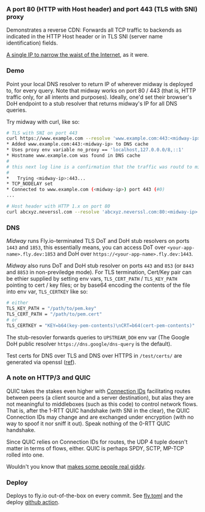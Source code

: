 ### A port 80 (HTTP with Host header) and port 443 (TLS with SNI) proxy

Demonstrates a reverse CDN: Forwards all TCP traffic to backends as indicated
in the HTTP Host header or in TLS SNI (server name identification) fields.

[A single IP to narrow the waist of the Internet](https://research.cloudflare.com/publications/Fayed2021/),
as it were.

### Demo
Point your local DNS resolver to return IP of wherever midway is deployed to,
for every query. Note that midway works on port 80 / 443 (that is, HTTP
traffic only, for all intents and purposes). Ideally, one'd set their browser's
DoH endpoint to a stub resolver that returns midway's IP for all DNS queries.

Try midway with curl, like so:

```bash
# TLS with SNI on port 443
curl https://www.example.com --resolve 'www.example.com:443:<midway-ip>' -v
* Added www.example.com:443:<midway-ip> to DNS cache
* Uses proxy env variable no_proxy == 'localhost,127.0.0.0/8,::1'
* Hostname www.example.com was found in DNS cache
#
# this next log line is a confirmation that the traffic was routd to midway:
#
*   Trying <midway-ip>:443...
* TCP_NODELAY set
* Connected to www.example.com (<midway-ip>) port 443 (#0)
...

# Host header with HTTP 1.x on port 80
curl abcxyz.neverssl.com --resolve 'abcxyz.neverssl.com:80:<midway-ip>' -v
```

### DNS
*Midway* runs Fly.io-terminated TLS DoT and DoH stub resolvers on ports `1443` and `1853`,
this essentially means, you can access DoT over `<your-app-name>.fly.dev:1853` and DoH
over `https://<your-app-name>.fly.dev:1443`.

*Midway* also runs DoT and DoH stub resolver on ports `443` and `853` (or `8443` and
`8853` in non-previledge mode). For TLS termination, Cert/Key pair can be ethier
supplied by setting env vars, `TLS_CERT_PATH` / `TLS_KEY_PATH` pointing to cert
/ key files; or by base64 encoding the contents of the file into env var,
`TLS_CERTKEY` like so:

```bash
# either
TLS_KEY_PATH = "/path/to/pem.key"
TLS_CERT_PATH = "/path/to/pem.cert"
# or
TLS_CERTKEY = "KEY=b64(key-pem-contents)\nCRT=b64(cert-pem-contents)"
```

The stub-resovler forwards queries to `UPSTREAM_DOH` env var (The Google
DoH public resolver `https://dns.google/dns-query` is the default).

Test certs for DNS over TLS and DNS over HTTPS in `/test/certs/` are generated
via openssl ([ref](https://github.com/denji/golang-tls)).

### A note on HTTP/3 and QUIC
QUIC takes the stakes even higher with [Connection IDs](https://www.rfc-editor.org/rfc/rfc9000.html#connections)
facilitating routes between peers (a client source and a server destination),
but alas they are not meaningful to middleboxes (such as this code) to control
network flows. That is, after the 1-RTT QUIC handshake (with SNI in the clear),
the QUIC Connection IDs may change and are exchanged under encryption
(with no way to spoof it nor sniff it out). Speak nothing of the 0-RTT QUIC handshake.

Since QUIC relies on Connection IDs for routes, the UDP 4 tuple doesn't matter
in terms of flows, either. QUIC is perhaps SPDY, SCTP, MP-TCP rolled into one.

Wouldn't you know that [makes some people real giddy](https://apenwarr.ca/log/20170810).

### Deploy

Deploys to fly.io out-of-the-box on every commit. See [fly.toml](https://github.com/celzero/midway/blob/d554e82/fly.toml)
and the deploy [github action](https://github.com/celzero/midway/blob/d554e82/.github/workflows/fly.yml).

